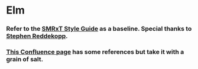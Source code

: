 # Elm

### Refer to the [SMRxT Style Guide](https://github.com/SMRxT/style-guide/blob/master/elm/README.md) as a baseline. Special thanks to [Stephen Reddekopp](https://github.com/stephenreddek).

### [This Confluence page](https://illuminatehealth.atlassian.net/wiki/spaces/EN/pages/142409731/Elm+Style+Guide) has some references but take it with a grain of salt.
